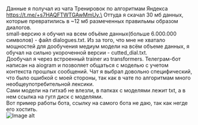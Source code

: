Данные я получал из чата Тренировок по алгоритмам Яндекса https://t.me/+s7HAQFTWTGAwMmUy.\
Оттуда я скачал 30 мб данных, которые превратились в ~12 мб размеченных правильмы образом диалогов.\
small-версию я обучил на всем объёме данных(больше 6.000.000 символов) - файл dialogues.txt. Из за того, что мне не хватало мощностей для дообучения медиум модели на всём объеме данных, я обучал на сильно укороченной версии - cutted_dial.txt.\
Дообучал я через встроенный trainer из transformers. Телеграм-бот написан на aiogram и позволяет общаться с моделью с учетом контекста прошлых сообщений.
Чат я выбрал довольно специфический, что было ошибкой с моей стороны, так как в чате по алгоритмам много необщеупотребительной лексики.\
Сами модели на гитхаб не влезли, в папках с моделями лежит txt, а в нем ссылка на гугл диск с моделями.\
Вот пример работы бота, ссылку на самого бота не даю, так как негде его хостить.\
![Image alt](https://github.com/{s1kiri}/{nlpsiriustest}/raw/{main}/пример.png)
